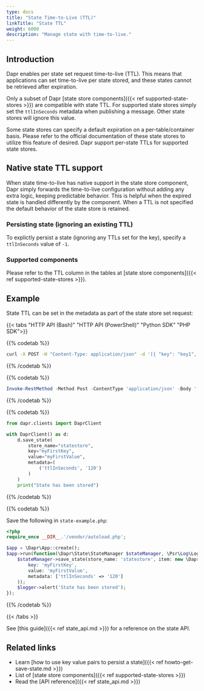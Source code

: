 ```yaml
---
type: docs
title: "State Time-to-Live (TTL)"
linkTitle: "State TTL"
weight: 6000
description: "Manage state with time-to-live."
---
```


## Introduction

Dapr enables per state set request time-to-live (TTL). This means that applications can set time-to-live per state stored, and these states cannot be retrieved after expiration.

Only a subset of Dapr [state store components]({{< ref supported-state-stores >}}) are compatible with state TTL. For supported state stores simply set the `ttlInSeconds` metadata when publishing a message. Other state stores will ignore this value.

Some state stores can specify a default expiration on a per-table/container basis. Please refer to the official documentation of these state stores to utilize this feature of desired. Dapr support per-state TTLs for supported state stores.

## Native state TTL support

When state time-to-live has native support in the state store component, Dapr simply forwards the time-to-live configuration without adding any extra logic, keeping predictable behavior. This is helpful when the expired state is handled differently by the component.
When a TTL is not specified the default behavior of the state store is retained.

### Persisting state (ignoring an existing TTL)

To explictly persist a state (ignoring any TTLs set for the key), specify a `ttlInSeconds` value of `-1`.

### Supported components

Please refer to the TTL column in the tables at [state store components]({{< ref supported-state-stores >}}).

## Example

State TTL can be set in the metadata as part of the state store set request:

{{< tabs "HTTP API (Bash)" "HTTP API (PowerShell)" "Python SDK" "PHP SDK">}}

{{% codetab %}}

```bash
curl -X POST -H "Content-Type: application/json" -d '[{ "key": "key1", "value": "value1", "metadata": { "ttlInSeconds": "120" } }]' http://localhost:3500/v1.0/state/statestore
```

{{% /codetab %}}

{{% codetab %}}

```powershell
Invoke-RestMethod -Method Post -ContentType 'application/json' -Body '[{"key": "key1", "value": "value1", "metadata": {"ttlInSeconds": "120"}}]' -Uri 'http://localhost:3500/v1.0/state/statestore'
```

{{% /codetab %}}

{{% codetab %}}

```python
from dapr.clients import DaprClient

with DaprClient() as d:
    d.save_state(
        store_name="statestore",
        key="myFirstKey",
        value="myFirstValue",
        metadata=(
            ('ttlInSeconds', '120')
        )
    )
    print("State has been stored")

```

{{% /codetab %}}

{{% codetab %}}

Save the following in `state-example.php`:

```php
<?php
require_once __DIR__.'/vendor/autoload.php';

$app = \Dapr\App::create();
$app->run(function(\Dapr\State\StateManager $stateManager, \Psr\Log\LoggerInterface $logger) {
    $stateManager->save_state(store_name: 'statestore', item: new \Dapr\State\StateItem(
        key: 'myFirstKey',
        value: 'myFirstValue',
        metadata: ['ttlInSeconds' => '120']
    ));
    $logger->alert('State has been stored');
});
```

{{% /codetab %}}

{{< /tabs >}}

See [this guide]({{< ref state_api.md >}}) for a reference on the state API.

## Related links

- Learn [how to use key value pairs to persist a state]({{< ref howto-get-save-state.md >}})
- List of [state store components]({{< ref supported-state-stores >}})
- Read the [API reference]({{< ref state_api.md >}})
